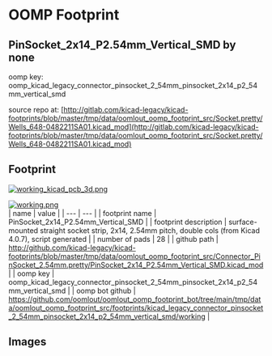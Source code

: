 # OOMP Footprint  
## PinSocket_2x14_P2.54mm_Vertical_SMD  by none  
  
oomp key: oomp_kicad_legacy_connector_pinsocket_2_54mm_pinsocket_2x14_p2_54mm_vertical_smd  
  
source repo at: [http://gitlab.com/kicad-legacy/kicad-footprints/blob/master/tmp/data/oomlout_oomp_footprint_src/Socket.pretty/Wells_648-0482211SA01.kicad_mod](http://gitlab.com/kicad-legacy/kicad-footprints/blob/master/tmp/data/oomlout_oomp_footprint_src/Socket.pretty/Wells_648-0482211SA01.kicad_mod)  
## Footprint  
  
[![working_kicad_pcb_3d.png](working_kicad_pcb_3d_600.png)](working_kicad_pcb_3d.png)  
  
[![working.png](working_600.png)](working.png)  
| name | value | 
| --- | --- | 
| footprint name | PinSocket_2x14_P2.54mm_Vertical_SMD | 
| footprint description | surface-mounted straight socket strip, 2x14, 2.54mm pitch, double cols (from Kicad 4.0.7), script generated | 
| number of pads | 28 | 
| github path | http://github.com/kicad-legacy/kicad-footprints/blob/master/tmp/data/oomlout_oomp_footprint_src/Connector_PinSocket_2.54mm.pretty/PinSocket_2x14_P2.54mm_Vertical_SMD.kicad_mod | 
| oomp key | oomp_kicad_legacy_connector_pinsocket_2_54mm_pinsocket_2x14_p2_54mm_vertical_smd | 
| oomp bot github | https://github.com/oomlout/oomlout_oomp_footprint_bot/tree/main/tmp/data/oomlout_oomp_footprint_src/footprints/kicad_legacy_connector_pinsocket_2_54mm_pinsocket_2x14_p2_54mm_vertical_smd/working | 
## Images  
